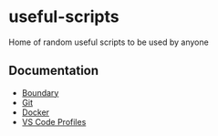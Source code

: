 # useful-scripts

Home of random useful scripts to be used by anyone

## Documentation

- [Boundary](https://github.com/clinia/useful-scripts/blob/main/boundary/README.md)
- [Git](https://github.com/clinia/useful-scripts/blob/main/git/README.md)
- [Docker](https://github.com/clinia/useful-scripts/blob/main/docker/README.md)
- [VS Code Profiles](https://github.com/clinia/useful-scripts/blob/main/code-profiles/README.md)
